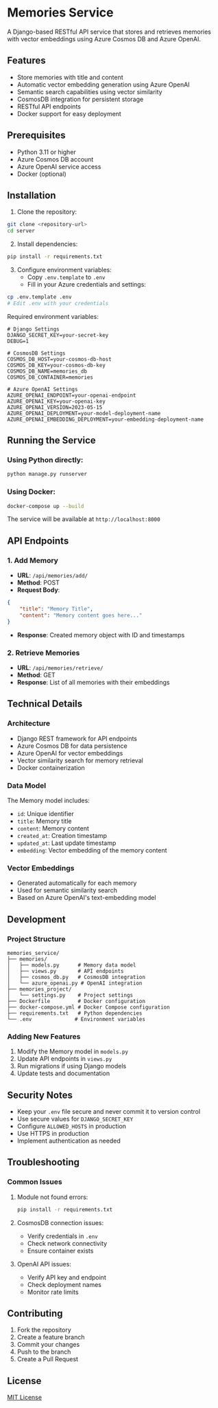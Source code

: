 # Memories Service

A Django-based RESTful API service that stores and retrieves memories with vector embeddings using Azure Cosmos DB and Azure OpenAI.

## Features

- Store memories with title and content
- Automatic vector embedding generation using Azure OpenAI
- Semantic search capabilities using vector similarity
- CosmosDB integration for persistent storage
- RESTful API endpoints
- Docker support for easy deployment

## Prerequisites

- Python 3.11 or higher
- Azure Cosmos DB account
- Azure OpenAI service access
- Docker (optional)

## Installation

1. Clone the repository:
```bash
git clone <repository-url>
cd server
```

2. Install dependencies:
```bash
pip install -r requirements.txt
```

3. Configure environment variables:
   - Copy `.env.template` to `.env`
   - Fill in your Azure credentials and settings:
```bash
cp .env.template .env
# Edit .env with your credentials
```

Required environment variables:
```
# Django Settings
DJANGO_SECRET_KEY=your-secret-key
DEBUG=1

# CosmosDB Settings
COSMOS_DB_HOST=your-cosmos-db-host
COSMOS_DB_KEY=your-cosmos-db-key
COSMOS_DB_NAME=memories_db
COSMOS_DB_CONTAINER=memories

# Azure OpenAI Settings
AZURE_OPENAI_ENDPOINT=your-openai-endpoint
AZURE_OPENAI_KEY=your-openai-key
AZURE_OPENAI_VERSION=2023-05-15
AZURE_OPENAI_DEPLOYMENT=your-model-deployment-name
AZURE_OPENAI_EMBEDDING_DEPLOYMENT=your-embedding-deployment-name
```

## Running the Service

### Using Python directly:
```bash
python manage.py runserver
```

### Using Docker:
```bash
docker-compose up --build
```

The service will be available at `http://localhost:8000`

## API Endpoints

### 1. Add Memory
- **URL**: `/api/memories/add/`
- **Method**: POST
- **Request Body**:
```json
{
    "title": "Memory Title",
    "content": "Memory content goes here..."
}
```
- **Response**: Created memory object with ID and timestamps

### 2. Retrieve Memories
- **URL**: `/api/memories/retrieve/`
- **Method**: GET
- **Response**: List of all memories with their embeddings

## Technical Details

### Architecture
- Django REST framework for API endpoints
- Azure Cosmos DB for data persistence
- Azure OpenAI for vector embeddings
- Vector similarity search for memory retrieval
- Docker containerization

### Data Model
The Memory model includes:
- `id`: Unique identifier
- `title`: Memory title
- `content`: Memory content
- `created_at`: Creation timestamp
- `updated_at`: Last update timestamp
- `embedding`: Vector embedding of the memory content

### Vector Embeddings
- Generated automatically for each memory
- Used for semantic similarity search
- Based on Azure OpenAI's text-embedding model

## Development

### Project Structure
```
memories_service/
├── memories/
│   ├── models.py      # Memory data model
│   ├── views.py       # API endpoints
│   ├── cosmos_db.py   # CosmosDB integration
│   └── azure_openai.py # OpenAI integration
├── memories_project/
│   └── settings.py    # Project settings
├── Dockerfile         # Docker configuration
├── docker-compose.yml # Docker Compose configuration
├── requirements.txt   # Python dependencies
└── .env              # Environment variables
```

### Adding New Features
1. Modify the Memory model in `models.py`
2. Update API endpoints in `views.py`
3. Run migrations if using Django models
4. Update tests and documentation

## Security Notes
- Keep your `.env` file secure and never commit it to version control
- Use secure values for `DJANGO_SECRET_KEY`
- Configure `ALLOWED_HOSTS` in production
- Use HTTPS in production
- Implement authentication as needed

## Troubleshooting

### Common Issues
1. Module not found errors:
   ```bash
   pip install -r requirements.txt
   ```

2. CosmosDB connection issues:
   - Verify credentials in `.env`
   - Check network connectivity
   - Ensure container exists

3. OpenAI API issues:
   - Verify API key and endpoint
   - Check deployment names
   - Monitor rate limits

## Contributing
1. Fork the repository
2. Create a feature branch
3. Commit your changes
4. Push to the branch
5. Create a Pull Request

## License
[MIT License](LICENSE)